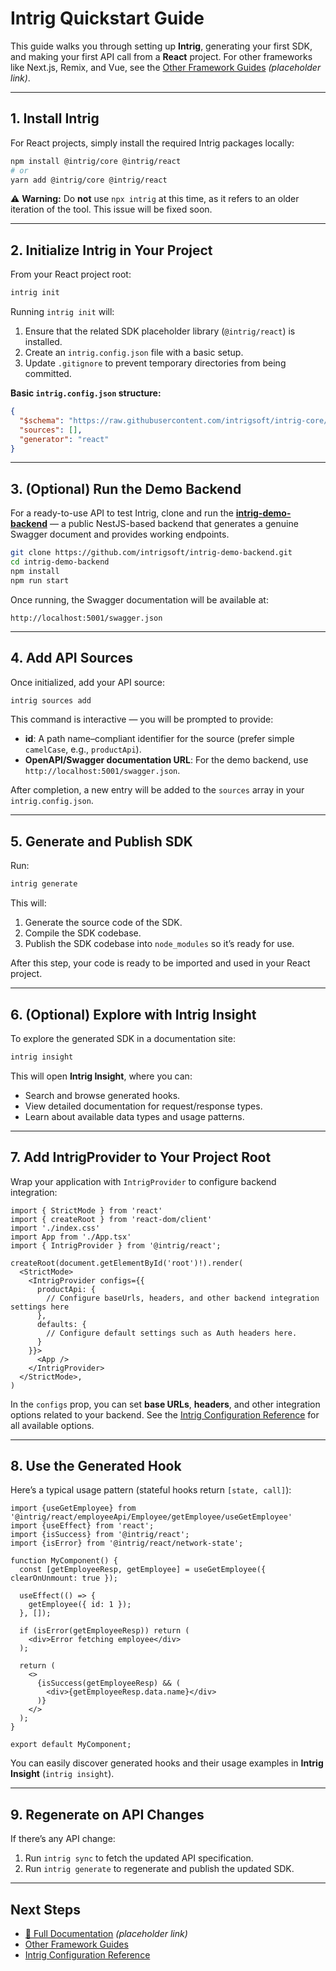 # **Intrig Quickstart Guide**

This guide walks you through setting up **Intrig**, generating your first SDK, and making your first API call from a **React** project. For other frameworks like Next.js, Remix, and Vue, see the [Other Framework Guides](#) *(placeholder link)*.

---

## **1. Install Intrig**

For React projects, simply install the required Intrig packages locally:

```bash
npm install @intrig/core @intrig/react
# or
yarn add @intrig/core @intrig/react
```

⚠️ **Warning:** Do **not** use `npx intrig` at this time, as it refers to an older iteration of the tool. This issue will be fixed soon.

---

## **2. Initialize Intrig in Your Project**

From your React project root:

```bash
intrig init
```

Running `intrig init` will:

1. Ensure that the related SDK placeholder library (`@intrig/react`) is installed.
2. Create an `intrig.config.json` file with a basic setup.
3. Update `.gitignore` to prevent temporary directories from being committed.

**Basic `intrig.config.json` structure:**

```json
{
  "$schema": "https://raw.githubusercontent.com/intrigsoft/intrig-core/refs/heads/main/docs/schema.json",
  "sources": [],
  "generator": "react"
}
```

---

## **3. (Optional) Run the Demo Backend**

For a ready-to-use API to test Intrig, clone and run the **[intrig-demo-backend](https://github.com/intrigsoft/intrig-demo-backend)** — a public NestJS-based backend that generates a genuine Swagger document and provides working endpoints.

```bash
git clone https://github.com/intrigsoft/intrig-demo-backend.git
cd intrig-demo-backend
npm install
npm run start
```

Once running, the Swagger documentation will be available at:

```
http://localhost:5001/swagger.json
```

---

## **4. Add API Sources**

Once initialized, add your API source:

```bash
intrig sources add
```

This command is interactive — you will be prompted to provide:

* **id**: A path name–compliant identifier for the source (prefer simple `camelCase`, e.g., `productApi`).
* **OpenAPI/Swagger documentation URL**: For the demo backend, use `http://localhost:5001/swagger.json`.

After completion, a new entry will be added to the `sources` array in your `intrig.config.json`.

---

## **5. Generate and Publish SDK**

Run:

```bash
intrig generate
```

This will:

1. Generate the source code of the SDK.
2. Compile the SDK codebase.
3. Publish the SDK codebase into `node_modules` so it’s ready for use.

After this step, your code is ready to be imported and used in your React project.

---

## **6. (Optional) Explore with Intrig Insight**

To explore the generated SDK in a documentation site:

```bash
intrig insight
```

This will open **Intrig Insight**, where you can:

* Search and browse generated hooks.
* View detailed documentation for request/response types.
* Learn about available data types and usage patterns.

---

## **7. Add IntrigProvider to Your Project Root**

Wrap your application with `IntrigProvider` to configure backend integration:

```tsx
import { StrictMode } from 'react'
import { createRoot } from 'react-dom/client'
import './index.css'
import App from './App.tsx'
import { IntrigProvider } from '@intrig/react';

createRoot(document.getElementById('root')!).render(
  <StrictMode>
    <IntrigProvider configs={{
      productApi: {
        // Configure baseUrls, headers, and other backend integration settings here
      },
      defaults: {
        // Configure default settings such as Auth headers here.
      }
    }}>
      <App />
    </IntrigProvider>
  </StrictMode>,
)
```

In the `configs` prop, you can set **base URLs**, **headers**, and other integration options related to your backend. See the [Intrig Configuration Reference](#) for all available options.

---

## **8. Use the Generated Hook**

Here’s a typical usage pattern (stateful hooks return `[state, call]`):

```tsx
import {useGetEmployee} from '@intrig/react/employeeApi/Employee/getEmployee/useGetEmployee'
import {useEffect} from 'react';
import {isSuccess} from '@intrig/react';
import {isError} from '@intrig/react/network-state';

function MyComponent() {
  const [getEmployeeResp, getEmployee] = useGetEmployee({ clearOnUnmount: true });

  useEffect(() => {
    getEmployee({ id: 1 });
  }, []);
  
  if (isError(getEmployeeResp)) return (
    <div>Error fetching employee</div>
  );

  return (
    <>
      {isSuccess(getEmployeeResp) && (
        <div>{getEmployeeResp.data.name}</div>
      )}
    </>
  );
}

export default MyComponent;
```

You can easily discover generated hooks and their usage examples in **Intrig Insight** (`intrig insight`).

---

## **9. Regenerate on API Changes**

If there’s any API change:

1. Run `intrig sync` to fetch the updated API specification.
2. Run `intrig generate` to regenerate and publish the updated SDK.

---

## **Next Steps**

* [📄 Full Documentation](https://intrig.dev) *(placeholder link)*
* [Other Framework Guides](#)
* [Intrig Configuration Reference](#)
